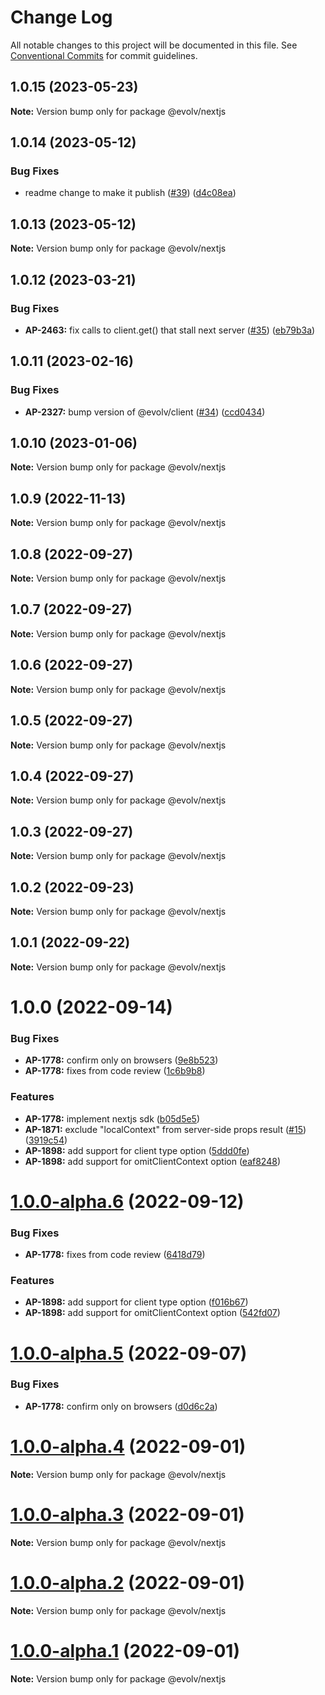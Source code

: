 # Change Log

All notable changes to this project will be documented in this file.
See [Conventional Commits](https://conventionalcommits.org) for commit guidelines.

## 1.0.15 (2023-05-23)

**Note:** Version bump only for package @evolv/nextjs





## 1.0.14 (2023-05-12)


### Bug Fixes

* readme change to make it publish ([#39](https://github.com/evolv-ai/react-sdks/issues/39)) ([d4c08ea](https://github.com/evolv-ai/react-sdks/commit/d4c08ea096944e2b73f4575f5c5799dc6cdc4760))





## 1.0.13 (2023-05-12)

**Note:** Version bump only for package @evolv/nextjs





## 1.0.12 (2023-03-21)


### Bug Fixes

* **AP-2463:** fix calls to client.get() that stall next server ([#35](https://github.com/evolv-ai/react-sdks/issues/35)) ([eb79b3a](https://github.com/evolv-ai/react-sdks/commit/eb79b3a9514e0f5d6057d448513e605a5420ea2b))





## 1.0.11 (2023-02-16)


### Bug Fixes

* **AP-2327:** bump version of @evolv/client ([#34](https://github.com/evolv-ai/react-sdks/issues/34)) ([ccd0434](https://github.com/evolv-ai/react-sdks/commit/ccd043446e408ecb7d5ca926ca1635dc9ef5c50e))





## 1.0.10 (2023-01-06)

**Note:** Version bump only for package @evolv/nextjs





## 1.0.9 (2022-11-13)

**Note:** Version bump only for package @evolv/nextjs





## 1.0.8 (2022-09-27)

**Note:** Version bump only for package @evolv/nextjs





## 1.0.7 (2022-09-27)

**Note:** Version bump only for package @evolv/nextjs





## 1.0.6 (2022-09-27)

**Note:** Version bump only for package @evolv/nextjs





## 1.0.5 (2022-09-27)

**Note:** Version bump only for package @evolv/nextjs





## 1.0.4 (2022-09-27)

**Note:** Version bump only for package @evolv/nextjs





## 1.0.3 (2022-09-27)

**Note:** Version bump only for package @evolv/nextjs





## 1.0.2 (2022-09-23)

**Note:** Version bump only for package @evolv/nextjs





## 1.0.1 (2022-09-22)

**Note:** Version bump only for package @evolv/nextjs





# 1.0.0 (2022-09-14)


### Bug Fixes

* **AP-1778:** confirm only on browsers ([9e8b523](https://github.com/evolv-ai/react-sdks/commit/9e8b523f7e05ebbdfff7f249c0c97ebe712a78ac))
* **AP-1778:** fixes from code review ([1c6b9b8](https://github.com/evolv-ai/react-sdks/commit/1c6b9b88f3b67f02531b250541e90cbbe7aa24c0))


### Features

* **AP-1778:** implement nextjs sdk ([b05d5e5](https://github.com/evolv-ai/react-sdks/commit/b05d5e5bd715f3cadfa2d19e335e361122cd79d2))
* **AP-1871:** exclude "localContext" from server-side props result ([#15](https://github.com/evolv-ai/react-sdks/issues/15)) ([3919c54](https://github.com/evolv-ai/react-sdks/commit/3919c54c6bb5771eab34fcf45750016d7242ef71))
* **AP-1898:** add support for client type option ([5ddd0fe](https://github.com/evolv-ai/react-sdks/commit/5ddd0fe60998ed313144489584d3ab21c153b79b))
* **AP-1898:** add support for omitClientContext option ([eaf8248](https://github.com/evolv-ai/react-sdks/commit/eaf8248993e7f13d1ff35f4b11a1e970c8ba51fc))





# [1.0.0-alpha.6](https://github.com/evolv-ai/react-sdks/compare/v1.0.0-alpha.5...v1.0.0-alpha.6) (2022-09-12)


### Bug Fixes

* **AP-1778:** fixes from code review ([6418d79](https://github.com/evolv-ai/react-sdks/commit/6418d79739a24bd897cf0e13745bf91fcbf8c5cf))


### Features

* **AP-1898:** add support for client type option ([f016b67](https://github.com/evolv-ai/react-sdks/commit/f016b678f5f08193b7f2f5df44f47999d369df21))
* **AP-1898:** add support for omitClientContext option ([542fd07](https://github.com/evolv-ai/react-sdks/commit/542fd078eea9f2a314c683070d3cacc8706d188e))





# [1.0.0-alpha.5](https://github.com/evolv-ai/react-sdks/compare/v1.0.0-alpha.4...v1.0.0-alpha.5) (2022-09-07)


### Bug Fixes

* **AP-1778:** confirm only on browsers ([d0d6c2a](https://github.com/evolv-ai/react-sdks/commit/d0d6c2ac0d3e9e0958d0f7e4d9d89a561610a057))





# [1.0.0-alpha.4](https://github.com/evolv-ai/react-sdks/compare/v1.0.0-alpha.3...v1.0.0-alpha.4) (2022-09-01)

**Note:** Version bump only for package @evolv/nextjs





# [1.0.0-alpha.3](https://github.com/evolv-ai/react-sdks/compare/v1.0.0-alpha.2...v1.0.0-alpha.3) (2022-09-01)

**Note:** Version bump only for package @evolv/nextjs





# [1.0.0-alpha.2](https://github.com/evolv-ai/react-sdks/compare/v1.0.0-alpha.1...v1.0.0-alpha.2) (2022-09-01)

**Note:** Version bump only for package @evolv/nextjs





# [1.0.0-alpha.1](https://github.com/evolv-ai/react-sdks/compare/v1.0.0-alpha.0...v1.0.0-alpha.1) (2022-09-01)

**Note:** Version bump only for package @evolv/nextjs
